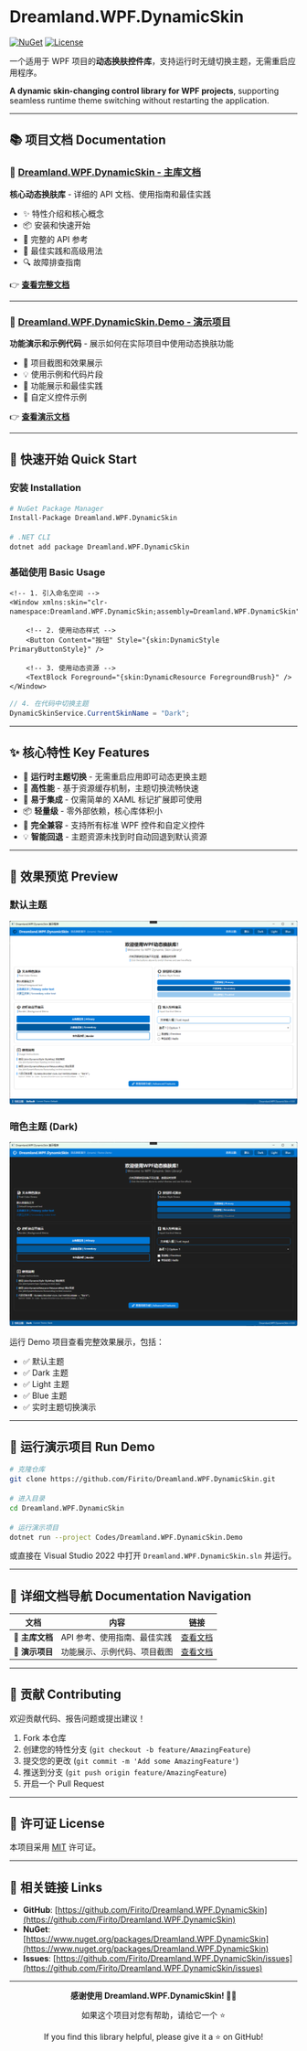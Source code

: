 # Dreamland.WPF.DynamicSkin

[![NuGet](https://img.shields.io/nuget/v/Dreamland.WPF.DynamicSkin.svg)](https://www.nuget.org/packages/Dreamland.WPF.DynamicSkin)
[![License](https://img.shields.io/badge/license-MIT-blue.svg)](LICENSE)

一个适用于 WPF 项目的**动态换肤控件库**，支持运行时无缝切换主题，无需重启应用程序。

**A dynamic skin-changing control library for WPF projects**, supporting seamless runtime theme switching without restarting the application.

---

## 📚 项目文档 Documentation

### 🎨 [Dreamland.WPF.DynamicSkin - 主库文档](Codes/Dreamland.WPF.DynamicSkin/README.md)

**核心动态换肤库** - 详细的 API 文档、使用指南和最佳实践

- ✨ 特性介绍和核心概念
- 📦 安装和快速开始
- 🔧 完整的 API 参考
- 📖 最佳实践和高级用法
- 🔍 故障排查指南

👉 **[查看完整文档](Codes/Dreamland.WPF.DynamicSkin/README.md)**

---

### 🚀 [Dreamland.WPF.DynamicSkin.Demo - 演示项目](Codes/Dreamland.WPF.DynamicSkin.Demo/README.md)

**功能演示和示例代码** - 展示如何在实际项目中使用动态换肤功能

- 📸 项目截图和效果展示
- 💡 使用示例和代码片段
- 🎯 功能展示和最佳实践
- 🔧 自定义控件示例

👉 **[查看演示文档](Codes/Dreamland.WPF.DynamicSkin.Demo/README.md)**

---

## 🎯 快速开始 Quick Start

### 安装 Installation

```bash
# NuGet Package Manager
Install-Package Dreamland.WPF.DynamicSkin

# .NET CLI
dotnet add package Dreamland.WPF.DynamicSkin
```

### 基础使用 Basic Usage

```xaml
<!-- 1. 引入命名空间 -->
<Window xmlns:skin="clr-namespace:Dreamland.WPF.DynamicSkin;assembly=Dreamland.WPF.DynamicSkin">
    
    <!-- 2. 使用动态样式 -->
    <Button Content="按钮" Style="{skin:DynamicStyle PrimaryButtonStyle}" />
    
    <!-- 3. 使用动态资源 -->
    <TextBlock Foreground="{skin:DynamicResource ForegroundBrush}" />
</Window>
```

```csharp
// 4. 在代码中切换主题
DynamicSkinService.CurrentSkinName = "Dark";
```

---

## ✨ 核心特性 Key Features

- 🎨 **运行时主题切换** - 无需重启应用即可动态更换主题
- 🚀 **高性能** - 基于资源缓存机制，主题切换流畅快速
- 🔌 **易于集成** - 仅需简单的 XAML 标记扩展即可使用
- 📦 **轻量级** - 零外部依赖，核心库体积小
- 🎯 **完全兼容** - 支持所有标准 WPF 控件和自定义控件
- 💡 **智能回退** - 主题资源未找到时自动回退到默认资源

---

## 📸 效果预览 Preview

### 默认主题
![默认主题](Codes/Dreamland.WPF.DynamicSkin.Demo/Images/Default.png)

### 暗色主题 (Dark)
![暗色主题](Codes/Dreamland.WPF.DynamicSkin.Demo/Images/Darkness.png)

运行 Demo 项目查看完整效果展示，包括：

- ✅ 默认主题
- ✅ Dark 主题
- ✅ Light 主题  
- ✅ Blue 主题
- ✅ 实时主题切换演示

---

## 🚀 运行演示项目 Run Demo

```bash
# 克隆仓库
git clone https://github.com/Firito/Dreamland.WPF.DynamicSkin.git

# 进入目录
cd Dreamland.WPF.DynamicSkin

# 运行演示项目
dotnet run --project Codes/Dreamland.WPF.DynamicSkin.Demo
```

或直接在 Visual Studio 2022 中打开 `Dreamland.WPF.DynamicSkin.sln` 并运行。

---

## 📖 详细文档导航 Documentation Navigation

| 文档 | 内容 | 链接 |
|-----|------|------|
| 🎨 **主库文档** | API 参考、使用指南、最佳实践 | [查看文档](Codes/Dreamland.WPF.DynamicSkin/README.md) |
| 🚀 **演示项目** | 功能展示、示例代码、项目截图 | [查看文档](Codes/Dreamland.WPF.DynamicSkin.Demo/README.md) |

---

## 🤝 贡献 Contributing

欢迎贡献代码、报告问题或提出建议！

1. Fork 本仓库
2. 创建您的特性分支 (`git checkout -b feature/AmazingFeature`)
3. 提交您的更改 (`git commit -m 'Add some AmazingFeature'`)
4. 推送到分支 (`git push origin feature/AmazingFeature`)
5. 开启一个 Pull Request

---

## 📄 许可证 License

本项目采用 [MIT](LICENSE) 许可证。

---

## 🔗 相关链接 Links

- **GitHub**: [https://github.com/Firito/Dreamland.WPF.DynamicSkin](https://github.com/Firito/Dreamland.WPF.DynamicSkin)
- **NuGet**: [https://www.nuget.org/packages/Dreamland.WPF.DynamicSkin](https://www.nuget.org/packages/Dreamland.WPF.DynamicSkin)
- **Issues**: [https://github.com/Firito/Dreamland.WPF.DynamicSkin/issues](https://github.com/Firito/Dreamland.WPF.DynamicSkin/issues)

---

<div align="center">

**感谢使用 Dreamland.WPF.DynamicSkin! 🎨✨**

如果这个项目对您有帮助，请给它一个 ⭐

If you find this library helpful, please give it a ⭐ on GitHub!

</div>
